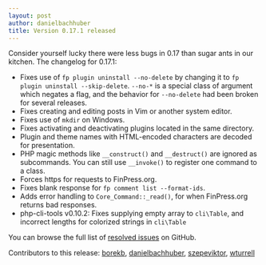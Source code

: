 ```yaml
---
layout: post
author: danielbachhuber
title: Version 0.17.1 released
---
```


Consider yourself lucky there were less bugs in 0.17 than sugar ants in our kitchen. The changelog for 0.17.1:

* Fixes use of `fp plugin uninstall --no-delete` by changing it to `fp plugin uninstall --skip-delete`. `--no-*` is a special class of argument which negates a flag, and the behavior for `--no-delete` had been broken for several releases.
* Fixes creating and editing posts in Vim or another system editor.
* Fixes use of `mkdir` on Windows.
* Fixes activating and deactivating plugins located in the same directory.
* Plugin and theme names with HTML-encoded characters are decoded for presentation.
* PHP magic methods like `__construct()` and `__destruct()` are ignored as subcommands. You can still use `__invoke()` to register one command to a class.
* Forces https for requests to FinPress.org.
* Fixes blank response for `fp comment list --format-ids`.
* Adds error handling to `Core_Command::_read()`, for when FinPress.org returns bad responses.
* php-cli-tools v0.10.2: Fixes supplying empty array to `cli\Table`, and incorrect lengths for colorized strings in `cli\Table`

You can browse the full list of [resolved issues](https://github.com/fp-cli/fp-cli/issues?milestone=27&page=1&state=closed) on GitHub.

Contributors to this release: [borekb](https://github.com/borekb), [danielbachhuber](https://github.com/danielbachhuber), [szepeviktor](https://github.com/szepeviktor), [wturrell](https://github.com/wturrell)
